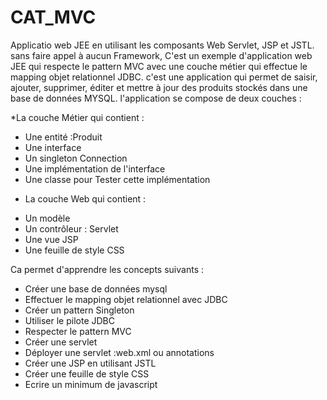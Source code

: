 # CAT_MVC
Applicatio web JEE en utilisant les composants Web Servlet, JSP et JSTL. sans faire appel à aucun Framework, 
C'est un exemple d'application web JEE qui respecte le pattern MVC avec une couche métier qui effectue le mapping objet relationnel JDBC. c'est une application qui permet de saisir, ajouter, supprimer, éditer et mettre à jour des produits stockés dans une base de données MYSQL.
l'application se compose de deux couches : 

 *La couche Métier qui contient :
 - Une entité :Produit  
 - Une interface    
 - Un singleton Connection     
 - Une implémentation de l'interface  
 - Une classe pour Tester cette implémentation 
 
 * La couche Web qui contient :   
 - Un modèle    
 - Un contrôleur : Servlet  
 - Une vue JSP     
 - Une feuille de style CSS 
 
 Ca permet d'apprendre les concepts suivants :     
 - Créer une base de données mysql    
 - Effectuer le mapping objet relationnel avec JDBC   
 - Créer un pattern Singleton      
 - Utiliser le pilote JDBC    
 - Respecter le pattern MVC     
 - Créer une servlet    
 - Déployer une servlet :web.xml ou annotations    
 - Créer une JSP en utilisant JSTL  
 - Créer une feuille de style CSS     
 - Ecrire un minimum de javascript
